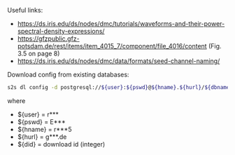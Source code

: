 Useful links:

- https://ds.iris.edu/ds/nodes/dmc/tutorials/waveforms-and-their-power-spectral-density-expressions/
- https://gfzpublic.gfz-potsdam.de/rest/items/item_4015_7/component/file_4016/content (Fig. 3.5 on page 8)
- https://ds.iris.edu/ds/nodes/dmc/data/formats/seed-channel-naming/

Download config from existing databases:
```bash
s2s dl config -d postgresql://${user}:${pswd}@${hname}.${hurl}/${dbname} -did ${did} ./sdaas_eval/stream2segment/download/sources/${hname}_${dbname}_did${did}.yaml
```
where

 - ${user} = r***
 - ${pswd} = E***
 - ${hname} = r***5
 - ${hurl} = g***.de
 - ${did} = download id (integer)
 

<!-- split training in [0-80] [80-200] [200+] -->
 